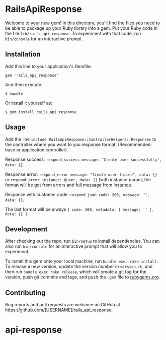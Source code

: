 # RailsApiResponse

Welcome to your new gem! In this directory, you'll find the files you need to be able to package up your Ruby library into a gem. Put your Ruby code in the file `lib/rails_api_response`. To experiment with that code, run `bin/console` for an interactive prompt.

## Installation

Add this line to your application's Gemfile:

```rails
gem 'rails_api_response'
```

And then execute:

    $ bundle

Or install it yourself as:

    $ gem install rails_api_response

## Usage

Add the line `include RailsApiResponse::ControllerHelpers::Responses` to the controller where you want to you response format. (Recommended: base or application controller).

Response success: `respond_success message: "Create user successfully", data: {}`.

Response error: `respond_error message: "Create user failed", data: {}` or `respond_error instance: @user, data: {}` (with instance param, the format will be got from errors and full message from instance.

Response with customer code: `respond_json code: 200, message: "", data: {}`.

The last format will be always `{ code: 200, metadata: { message: '' }, data: {} }`

## Development

After checking out the repo, run `bin/setup` to install dependencies. You can also run `bin/console` for an interactive prompt that will allow you to experiment.

To install this gem onto your local machine, run `bundle exec rake install`. To release a new version, update the version number in `version.rb`, and then run `bundle exec rake release`, which will create a git tag for the version, push git commits and tags, and push the `.gem` file to [rubygems.org](https://rubygems.org).

## Contributing

Bug reports and pull requests are welcome on GitHub at https://github.com/[USERNAME]/rails_api_response.

# api-response
